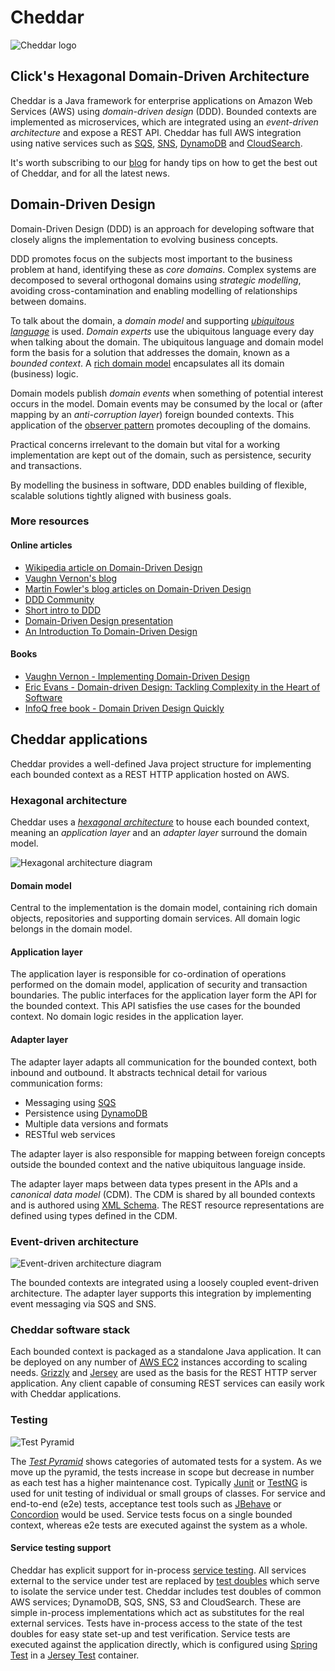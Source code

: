 # Cheddar

![Cheddar logo](http://googledrive.com/host/0B3KE77--Zs7eSlN2MzF5ekdDZFE/)

## Click's Hexagonal Domain-Driven Architecture

Cheddar is a Java framework for enterprise applications on Amazon Web Services (AWS) using _domain-driven design_ (DDD). Bounded contexts are implemented as microservices, which are integrated using an _event-driven architecture_ and expose a REST API. Cheddar has full AWS integration using native services such as [SQS](http://aws.amazon.com/sqs/), [SNS](http://aws.amazon.com/sns/), [DynamoDB](http://aws.amazon.com/dynamodb/) and [CloudSearch](http://aws.amazon.com/cloudsearch/).

It's worth subscribing to our [blog](http://www.clicktravel.com/engineering-blog) for handy tips on how to get the best out of Cheddar, and for all the latest news.

## Domain-Driven Design
Domain-Driven Design (DDD) is an approach for developing software that closely aligns the implementation to evolving business concepts.

DDD promotes focus on the subjects most important to the business problem at hand, identifying these as _core domains_. Complex systems are decomposed to several orthogonal domains using _strategic modelling_, avoiding cross-contamination and enabling modelling of relationships between domains.

To talk about the domain, a _domain model_ and supporting [_ubiquitous language_](http://martinfowler.com/bliki/UbiquitousLanguage.html) is used. _Domain experts_ use the ubiquitous language every day when talking about the domain. The ubiquitous language and domain model form the basis for a solution that addresses the domain, known as a _bounded context_. A [rich domain model](http://www.martinfowler.com/bliki/AnemicDomainModel.html) encapsulates all its domain (business) logic.

Domain models publish _domain events_ when something of potential interest occurs in the model. Domain events may be consumed by the local or (after mapping by an _anti-corruption layer_) foreign bounded contexts. This application of the [observer pattern](http://en.wikipedia.org/wiki/Observer_pattern) promotes decoupling of the domains.

Practical concerns irrelevant to the domain but vital for a working implementation are kept out of the domain, such as persistence, security and transactions.

By modelling the business in software, DDD enables building of flexible, scalable solutions tightly aligned with business goals.

### More resources

#### Online articles
- [Wikipedia article on Domain-Driven Design](http://en.wikipedia.org/wiki/Domain-driven_design)
- [Vaughn Vernon's blog](http://vaughnvernon.co/)
- [Martin Fowler's blog articles on Domain-Driven Design](http://martinfowler.com/tags/domain%20driven%20design.html)
- [DDD Community](http://dddcommunity.org/)
- [Short intro to DDD](http://domainlanguage.com/ddd/)
- [Domain-Driven Design presentation](http://www.slideshare.net/panesofglass/domain-driven-design)
- [An Introduction To Domain-Driven Design](http://msdn.microsoft.com/en-us/magazine/dd419654.aspx)

#### Books
- [Vaughn Vernon - Implementing Domain-Driven Design](https://vaughnvernon.co/?page_id=168)
- [Eric Evans - Domain-driven Design: Tackling Complexity in the Heart of Software](http://www.amazon.co.uk/Domain-driven-Design-Tackling-Complexity-Software/dp/0321125215)
- [InfoQ free book - Domain Driven Design Quickly](http://www.infoq.com/minibooks/domain-driven-design-quickly)

## Cheddar applications
Cheddar provides a well-defined Java project structure for implementing each bounded context as a REST HTTP application hosted on AWS.

### Hexagonal architecture
Cheddar uses a [_hexagonal architecture_](http://alistair.cockburn.us/Hexagonal+architecture) to house each bounded context, meaning an _application layer_ and an _adapter layer_ surround the domain model.

![Hexagonal architecture diagram](http://googledrive.com/host/0B3KE77--Zs7eOVJUZko4eDhQbkk/ "Hexagonal architecture")

#### Domain model
Central to the implementation is the domain model, containing rich domain objects, repositories and supporting domain services. All domain logic belongs in the domain model.

#### Application layer
The application layer is responsible for co-ordination of operations performed on the domain model, application of security and transaction boundaries. The public interfaces for the application layer form the API for the bounded context. This API satisfies the use cases for the bounded context. No domain logic resides in the application layer.

#### Adapter layer
The adapter layer adapts all communication for the bounded context, both inbound and outbound. It abstracts technical detail for various communication forms:
* Messaging using [SQS](http://aws.amazon.com/sqs/)
* Persistence using [DynamoDB](http://aws.amazon.com/dynamodb/)
* Multiple data versions and formats
* RESTful web services

The adapter layer is also responsible for mapping between foreign concepts outside the bounded context and the native ubiquitous language inside.

The adapter layer maps between data types present in the APIs and a _canonical data model_ (CDM). The CDM is shared by all bounded contexts and is authored using [XML Schema](http://www.w3schools.com/schema/). The REST resource representations are defined using types defined in the CDM.

### Event-driven architecture

![Event-driven architecture diagram](http://googledrive.com/host/0B3KE77--Zs7eTjZ5MXlNM1RSN3c/ "Event-driven architecture")

The bounded contexts are integrated using a loosely coupled event-driven architecture. The adapter layer supports this integration by implementing event messaging via SQS and SNS.

### Cheddar software stack
Each bounded context is packaged as a standalone Java application. It can be deployed on any number of [AWS EC2](http://aws.amazon.com/ec2/) instances according to scaling needs. [Grizzly](https://grizzly.java.net/) and [Jersey](https://jersey.java.net/) are used as the basis for the REST HTTP server application. Any client capable of consuming REST services can easily work with Cheddar applications.

### Testing

![Test Pyramid](http://googledrive.com/host/0B3KE77--Zs7eVHBUUkhBa0QzbU0/ "Test Pyramid")
 
The [_Test Pyramid_](http://martinfowler.com/bliki/TestPyramid.html) shows categories of automated tests for a system. As we move up the pyramid, the tests increase in scope but decrease in number as each test has a higher maintenance cost. Typically [Junit](http://junit.org/) or [TestNG](http://testng.org/) is used for unit testing of individual or small groups of classes. For service and end-to-end (e2e) tests, acceptance test tools such as [JBehave](http://jbehave.org/) or [Concordion](http://concordion.org/) would be used. Service tests focus on a single bounded context, whereas e2e tests are executed against the system as a whole.

#### Service testing support
Cheddar has explicit support for in-process [service testing](http://martinfowler.com/articles/microservice-testing/). All services external to the service under test are replaced by [test doubles](http://www.martinfowler.com/bliki/TestDouble.html) which serve to isolate the service under test. Cheddar includes test doubles of common AWS services; DynamoDB, SQS, SNS, S3 and CloudSearch. These are simple in-process implementations which act as substitutes for the real external services. Tests have in-process access to the state of the test doubles for easy state set-up and test verification. Service tests are executed against the application directly, which is configured using [Spring Test](http://docs.spring.io/spring/docs/current/spring-framework-reference/html/testing.html) in a [Jersey Test](https://jersey.java.net/documentation/latest/test-framework.html) container.
